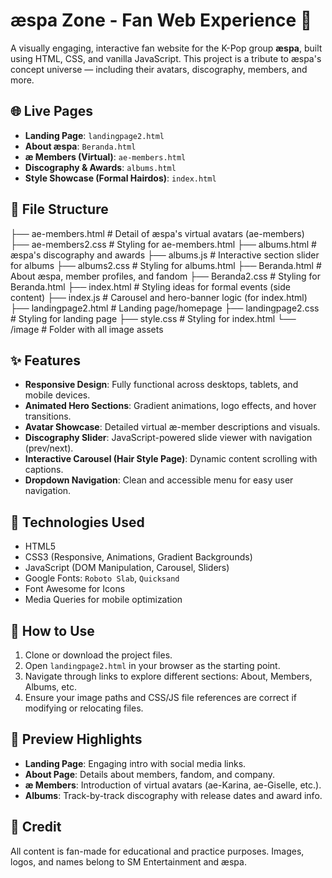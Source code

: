 # æspa Zone - Fan Web Experience 🌟

A visually engaging, interactive fan website for the K-Pop group **æspa**, built using HTML, CSS, and vanilla JavaScript. This project is a tribute to æspa's concept universe — including their avatars, discography, members, and more.

## 🌐 Live Pages

- **Landing Page**: `landingpage2.html`
- **About æspa**: `Beranda.html`
- **æ Members (Virtual)**: `ae-members.html`
- **Discography & Awards**: `albums.html`
- **Style Showcase (Formal Hairdos)**: `index.html`

## 📁 File Structure
├── ae-members.html # Detail of æspa's virtual avatars (ae-members)
├── ae-members2.css # Styling for ae-members.html
├── albums.html # æspa's discography and awards
├── albums.js # Interactive section slider for albums
├── albums2.css # Styling for albums.html
├── Beranda.html # About æspa, member profiles, and fandom
├── Beranda2.css # Styling for Beranda.html
├── index.html # Styling ideas for formal events (side content)
├── index.js # Carousel and hero-banner logic (for index.html)
├── landingpage2.html # Landing page/homepage
├── landingpage2.css # Styling for landing page
├── style.css # Styling for index.html
└── /image # Folder with all image assets

## ✨ Features

- **Responsive Design**: Fully functional across desktops, tablets, and mobile devices.
- **Animated Hero Sections**: Gradient animations, logo effects, and hover transitions.
- **Avatar Showcase**: Detailed virtual æ-member descriptions and visuals.
- **Discography Slider**: JavaScript-powered slide viewer with navigation (prev/next).
- **Interactive Carousel (Hair Style Page)**: Dynamic content scrolling with captions.
- **Dropdown Navigation**: Clean and accessible menu for easy user navigation.

## 🚀 Technologies Used

- HTML5
- CSS3 (Responsive, Animations, Gradient Backgrounds)
- JavaScript (DOM Manipulation, Carousel, Sliders)
- Google Fonts: `Roboto Slab`, `Quicksand`
- Font Awesome for Icons
- Media Queries for mobile optimization

## 📌 How to Use

1. Clone or download the project files.
2. Open `landingpage2.html` in your browser as the starting point.
3. Navigate through links to explore different sections: About, Members, Albums, etc.
4. Ensure your image paths and CSS/JS file references are correct if modifying or relocating files.

## 📸 Preview Highlights

- **Landing Page**: Engaging intro with social media links.
- **About Page**: Details about members, fandom, and company.
- **æ Members**: Introduction of virtual avatars (ae-Karina, ae-Giselle, etc.).
- **Albums**: Track-by-track discography with release dates and award info.

## 📎 Credit

All content is fan-made for educational and practice purposes. Images, logos, and names belong to SM Entertainment and æspa.
